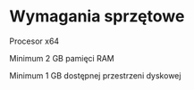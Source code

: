 # Wymagania sprzętowe

Procesor x64

Minimum 2 GB pamięci RAM

Minimum 1 GB dostępnej przestrzeni dyskowej
